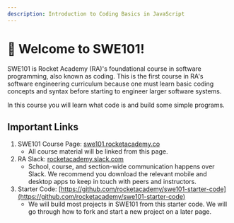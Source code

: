 ```yaml
---
description: Introduction to Coding Basics in JavaScript
---
```


# 🚀 Welcome to SWE101!

SWE101 is Rocket Academy \(RA\)'s foundational course in software programming, also known as coding. This is the first course in RA's software engineering curriculum because one must learn basic coding concepts and syntax before starting to engineer larger software systems.

In this course you will learn what code is and build some simple programs.

## Important Links

1. SWE101 Course Page: [swe101.rocketacademy.co](https://swe101.rocketacademy.co)
   * All course material will be linked from this page.
2. RA Slack: [rocketacademy.slack.com](https://github.com/rocketacademy/swe101/tree/6b08702a2474a3fb5a286b7f690032985ad8ad30/rocketacademy.slack.com)
   * School, course, and section-wide communication happens over Slack. We recommend you download the relevant mobile and desktop apps to keep in touch with peers and instructors.
3. Starter Code: [https://github.com/rocketacademy/swe101-starter-code](https://github.com/rocketacademy/swe101-starter-code)
   * We will build most projects in SWE101 from this starter code. We will go through how to fork and start a new project on a later page.

